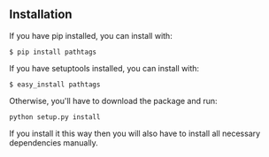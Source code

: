 Installation
------------

If you have pip installed, you can install with:

    $ pip install pathtags

If you have setuptools installed, you can install with:

    $ easy_install pathtags

Otherwise, you'll have to download the package and run:

    python setup.py install

If you install it this way then you will also have to install all necessary
dependencies manually.
